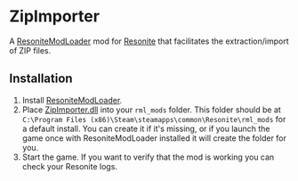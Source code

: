 # ZipImporter

A [ResoniteModLoader](https://github.com/resonite-modding-group/ResoniteModLoader) mod for [Resonite](https://resonite.com/) that facilitates the extraction/import of ZIP files.

## Installation
1. Install [ResoniteModLoader](https://github.com/resonite-modding-group/ResoniteModLoader).
1. Place [ZipImporter.dll](https://github.com/dfgHiatus/ZipImporter/releases/latest/]) into your `rml_mods` folder. This folder should be at `C:\Program Files (x86)\Steam\steamapps\common\Resonite\rml_mods` for a default install. You can create it if it's missing, or if you launch the game once with ResoniteModLoader installed it will create the folder for you.
1. Start the game. If you want to verify that the mod is working you can check your Resonite logs.
